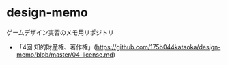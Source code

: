 # design-memo
ゲームデザイン実習のメモ用リポジトリ
- 「4回 知的財産権、著作権」(https://github.com/175b044kataoka/design-memo/blob/master/04-license.md)

